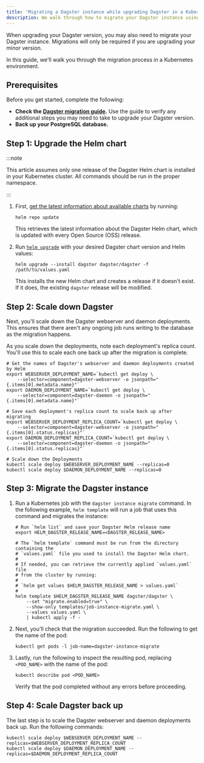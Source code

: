 ```yaml
---
title: 'Migrating a Dagster instance while upgrading Dagster in a Kubernetes environment'
description: We walk through how to migrate your Dagster instance using a Kubernetes Job from the Helm chart.
---
```


When upgrading your Dagster version, you may also need to migrate your Dagster instance. Migrations will only be required if you are upgrading your minor version.

In this guide, we'll walk you through the migration process in a Kubernetes environment.

## Prerequisites

Before you get started, complete the following:

- **Check the [Dagster migration guide](/guides/migrate/version-migration).** Use the guide to verify any additional steps you may need to take to upgrade your Dagster version.
- **Back up your PostgreSQL database.**

## Step 1: Upgrade the Helm chart

:::note

This article assumes only one release of the Dagster Helm chart is installed in your Kubernetes cluster. All commands should be run in the proper namespace.

:::

1. First, [get the latest information about available charts](https://helm.sh/docs/helm/helm_repo_update/) by running:

   ```shell
   helm repo update
   ```

   This retrieves the latest information about the Dagster Helm chart, which is updated with every Open Source (OSS) release.

2. Run [`helm upgrade`](https://helm.sh/docs/helm/helm_upgrade/) with your desired Dagster chart version and Helm values:

   ```shell
   helm upgrade --install dagster dagster/dagster -f /path/to/values.yaml
   ```

   This installs the new Helm chart and creates a release if it doesn't exist. If it does, the existing `dagster` release will be modified.

## Step 2: Scale down Dagster

Next, you'll scale down the Dagster webserver and daemon deployments. This ensures that there aren't any ongoing job runs writing to the database as the migration happens.

As you scale down the deployments, note each deployment's replica count. You'll use this to scale each one back up after the migration is complete.

```shell
# Get the names of Dagster's webserver and daemon deployments created by Helm
export WEBSERVER_DEPLOYMENT_NAME=`kubectl get deploy \
    --selector=component=dagster-webserver -o jsonpath="{.items[0].metadata.name}"`
export DAEMON_DEPLOYMENT_NAME=`kubectl get deploy \
    --selector=component=dagster-daemon -o jsonpath="{.items[0].metadata.name}"`

# Save each deployment's replica count to scale back up after migrating
export WEBSERVER_DEPLOYMENT_REPLICA_COUNT=`kubectl get deploy \
    --selector=component=dagster-webserver -o jsonpath="{.items[0].status.replicas}"`
export DAEMON_DEPLOYMENT_REPLICA_COUNT=`kubectl get deploy \
    --selector=component=dagster-daemon -o jsonpath="{.items[0].status.replicas}"`

# Scale down the Deployments
kubectl scale deploy $WEBSERVER_DEPLOYMENT_NAME --replicas=0
kubectl scale deploy $DAEMON_DEPLOYMENT_NAME --replicas=0
```

## Step 3: Migrate the Dagster instance

1. Run a Kubernetes job with the `dagster instance migrate` command. In the following example, `helm template` will run a job that uses this command and migrates the instance:

   ```shell
   # Run `helm list` and save your Dagster Helm release name
   export HELM_DAGSTER_RELEASE_NAME=<DAGSTER_RELEASE_NAME>

   # The `helm template` command must be run from the directory containing the
   # `values.yaml` file you used to install the Dagster Helm chart.
   #
   # If needed, you can retrieve the currently applied `values.yaml` file
   # from the cluster by running:
   #
   # `helm get values $HELM_DAGSTER_RELEASE_NAME > values.yaml`
   #
   helm template $HELM_DAGSTER_RELEASE_NAME dagster/dagster \
       --set "migrate.enabled=true" \
       --show-only templates/job-instance-migrate.yaml \
       --values values.yaml \
       | kubectl apply -f -
   ```

2. Next, you'll check that the migration succeeded. Run the following to get the name of the pod:

   ```shell
   kubectl get pods -l job-name=dagster-instance-migrate
   ```

3. Lastly, run the following to inspect the resulting pod, replacing `<POD_NAME>` with the name of the pod:

   ```shell
   kubectl describe pod <POD_NAME>
   ```

   Verify that the pod completed without any errors before proceeding.

## Step 4: Scale Dagster back up

The last step is to scale the Dagster webserver and daemon deployments back up. Run the following commands:

```shell
kubectl scale deploy $WEBSERVER_DEPLOYMENT_NAME --replicas=$WEBSERVER_DEPLOYMENT_REPLICA_COUNT
kubectl scale deploy $DAEMON_DEPLOYMENT_NAME --replicas=$DAEMON_DEPLOYMENT_REPLICA_COUNT
```

